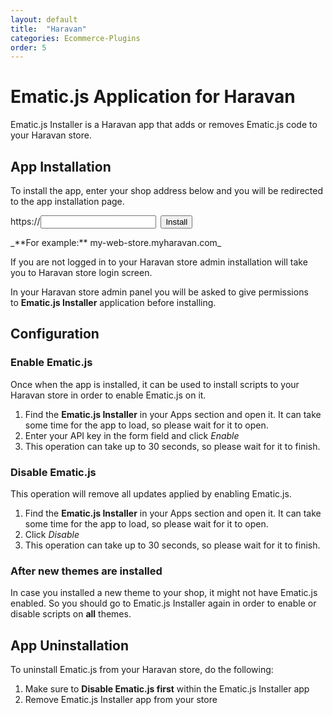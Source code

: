 ```yaml
---
layout: default
title:  "Haravan"
categories: Ecommerce-Plugins
order: 5
---
```


# Ematic.js Application for Haravan

Ematic.js Installer is a Haravan app that adds or removes Ematic.js code to your Haravan store.

## App Installation

To install the app, enter your shop address below and you will be redirected to the app installation page.

<form action="https://haravan.ematicsolutions.com/install.php" method="get">https://<input class="form-ctrl" name="shop" type="text">  <input name="submit" type="submit" value="Install" class="btn-primary">   
</form>
_**For example:** my-web-store.myharavan.com_

If you are not logged in to your Haravan store admin installation will take you to Haravan store login screen.

In your Haravan store admin panel you will be asked to give permissions to **Ematic.js Installer** application before installing.

## Configuration

### Enable Ematic.js

Once when the app is installed, it can be used to install scripts to your Haravan store in order to enable Ematic.js on it.

1.  Find the **Ematic.js Installer** in your Apps section and open it. It can take some time for the app to load, so please wait for it to open.
2.  Enter your API key in the form field and click _Enable_
3.  This operation can take up to 30 seconds, so please wait for it to finish.

### Disable Ematic.js

This operation will remove all updates applied by enabling Ematic.js.

1.  Find the **Ematic.js Installer** in your Apps section and open it. It can take some time for the app to load, so please wait for it to open.
2.  Click _Disable_
3.  This operation can take up to 30 seconds, so please wait for it to finish.

### After new themes are installed

In case you installed a new theme to your shop, it might not have Ematic.js enabled. So you should go to Ematic.js Installer again in order to enable or disable scripts on **all** themes.

## App Uninstallation

To uninstall Ematic.js from your Haravan store, do the following:

1.  Make sure to **Disable Ematic.js first** within the Ematic.js Installer app
2.  Remove Ematic.js Installer app from your store
